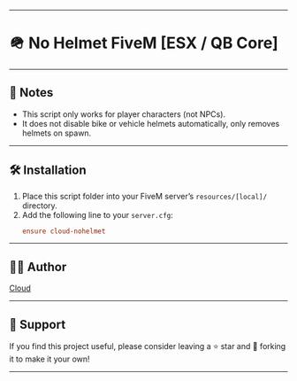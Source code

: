 
---
# 🪖 No Helmet FiveM [ESX / QB Core]

---
## 📒 Notes
- This script only works for player characters (not NPCs).
- It does not disable bike or vehicle helmets automatically, only removes helmets on spawn.

---
## 🛠 Installation
1. Place this script folder into your FiveM server’s `resources/[local]/` directory.
2. Add the following line to your `server.cfg`:
   ```cfg
   ensure cloud-nohelmet
   ```
---
## 🧑‍💻 Author
[Cloud](https://github.com/Comethruuu)

---
## 💖 Support
If you find this project useful, please consider leaving a ⭐ star and 🔁 forking it to make it your own!

---
